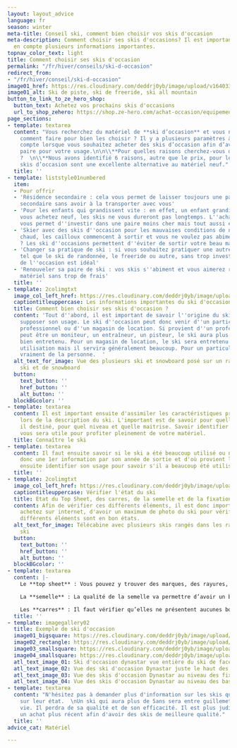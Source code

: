 ```yaml
---
layout: layout_advice
language: fr
season: winter
meta-title: Conseil ski, comment bien choisir vos skis d'occasion
meta-description: Comment choisir ses skis d'occasions? Il est important de prendre
  en compte plusieurs informations importantes.
topnav_color_text: light
title: Comment choisir ses skis d'occasion
permalink: "/fr/hiver/conseils/ski-d-occasion"
redirect_from:
- "/fr/hiver/conseil/ski-d-occasion"
image01_href: https://res.cloudinary.com/deddrj0yb/image/upload/v1640330388/website/Conseil%20Equiepement/jeremy-bezanger-jW1I1M9TdRA-unsplash_urapcp.jpg
image01_alt: Ski de piste, ski de freeride, ski all mountain
button_to_link_to_ze_hero_shop:
  button_text: Achetez vos prochains skis d'occasions
  url_to_shop_zehero: https://shop.ze-hero.com/achat-occasion/equipement-occasion/ski-occasion
page_sections:
- template: textarea
  content: "Vous recherchez du matériel de **ski d’occasion** et vous ne savez pas
    comment faire pour bien les choisir ? Il y a plusieurs paramètres à prendre en
    compte lorsque vous souhaitez acheter des skis d’occasion afin d’avoir la meilleure
    paire pour votre usage.\n\n\\**Pour quelles raisons cherchez-vous des skis d’occasions
    ?  \n\\**Nous avons identifié 6 raisons, autre que le prix, pour lesquelles les
    skis d’occasion sont une excellente alternative au matériel neuf."
  title: ''
- template: liststyle01numbered
  item:
  - Pour offrir
  - 'Résidence secondaire : cela vous permet de laisser toujours une paire de ski
    secondaire sans avoir à la transporter avec vous'
  - 'Pour les enfants qui grandissent vite : en effet, un enfant grandi vite et si
    vous achetez neuf, les skis ne vous dureront pas longtemps. L''achat d''occasion
    vous permet d''investir dans une paire moins cher mais tout aussi efficace'
  - 'Skier avec des skis d''occasion pour les mauvaises conditions de neige : il faut
    chaud, les cailloux commencent à sortir et vous ne voulez pas abimer vos skis
    ? Les ski d''occasions permettent d''éviter de sortir votre beau matériel'
  - 'Changer sa pratique de ski : si vous souhaitez pratiquer une autre discipline
    tel que le ski de randonnée, le freeride ou autre, sans trop investir, le choix
    de l''occasion est idéal'
  - 'Renouveler sa paire de ski : vos skis s''abiment et vous aimerez renouveler votre
    matériel sans trop de frais'
  title: ''
- template: 2colimgtxt
  image_col_left_href: https://res.cloudinary.com/deddrj0yb/image/upload/v1640330388/website/Conseil%20Equiepement/jeremy-bezanger-jW1I1M9TdRA-unsplash_urapcp.jpg
  captiontitleuppercase: Les informations importantes du ski d'occasion
  title: Comment bien choisir ses skis d'occasion ?
  content: 'Tout d''abord, il est important de savoir l''origine du ski afin d''en
    supposer son usage. Le ski d''occasion peut donc venir d''un particulier, d''un
    professionnel ou d''un magasin de location. Si provient d''un professionnel, cela
    peut être un moniteur, un entraîneur, un pisteur, le ski aura plus de chance d''être
    bien entretenu. Pour un magasin de location, le ski sera entretenu après chaque
    utilisation mais il servira généralement beaucoup. Pour un particulier, cela dépendra
    vraiment de la personne.  '
  alt_text_for_image: Vue des plusieurs ski et snowboard posé sur un rangement de
    ski et de snowboard
  button:
    text_button: ''
    href_button: ''
    alt_button: ''
  blockBGcolor: ''
- template: textarea
  content: Il est important ensuite d'assimiler les caractéristiques principales mentionnées
    lors de la description du ski. L'important est de savoir pour quelle utilité est
    il destiné, pour quel niveau et quelle maitrise. Savoir identifier la taille adaptée
    vous sera utile pour profiter pleinement de votre matériel.
  title: Connaître le ski
- template: textarea
  content: Il faut ensuite savoir si le ski a été beaucoup utilisé ou non. Vous aurez
    donc une 1er information par son année de sortie et d'où provient le ski. Il faut
    ensuite identifier son usage pour savoir s'il a beaucoup été utilisé et bien entretenu.
  title: ''
- template: 2colimgtxt
  image_col_left_href: https://res.cloudinary.com/deddrj0yb/image/upload/v1640330389/website/Conseil%20Equiepement/kipras-streimikis-39-0VXkvcbw-unsplash_crjyty.jpg
  captiontitleuppercase: Vérifier l'état du ski
  title: Etat du Top Sheet, des carres, de la semelle et de la fixation
  content: Afin de vérifier ces différents éléments, il est donc important, si vous
    achetez sur internet, d'avoir un maximum de photo du ski pour vérifier que ces
    différents éléments sont en bon états.
  alt_text_for_image: Télécabine avec plusieurs skis rangés dans les rangements de
    ski
  button:
    text_button: ''
    href_button: ''
    alt_button: ''
  blockBGcolor: ''
- template: textarea
  content: |-
    Le **top sheet** : Vous pouvez y trouver des marques, des rayures, des trous etc… Il faut bien vérifier que celles-ci ne soient pas trop importantes, car l’eau pourrait alors s’infiltrer. Mais attention le Top Sheet peut être trompeur. Parfois certains skis vont présenter beaucoup de rayures sur le dessus alors que le ski sera en parfait état. Alors que certaines fois, vous trouverez un Top Sheet impeccable, mais le ski aura pris de l’usure sur le dessous. Cela dépend de la marque et de sa fabrication sur le Top Sheet.

    La **semelle** : La qualité de la semelle va permettre d’avoir un bon indice du ski et de son usure. Il faut donc vérifier si elle présente des rayures, des accros, des trous. Si le trou est trop important, alors il ne faut pas prendre le ski, car il serait trop fragile et l’eau peut s’infiltrer.

    Les **carres** : Il faut vérifier qu’elles ne présentent aucunes bosses ou fissures afin d’avoir des carres qui restent de qualité. En effet, une carre fragile, c’est un ski qui ne tiendra pas longtemps.
  title: ''
- template: imagegallery02
  title: Exemple de ski d'occasion
  image01_bigsquare: https://res.cloudinary.com/deddrj0yb/image/upload/v1641566463/website/Conseil%20Equiepement/speezone16R_xhbtls.jpg
  image02_rectangle: https://res.cloudinary.com/deddrj0yb/image/upload/v1641566463/website/Conseil%20Equiepement/Speed_1_ms6owp.jpg
  image03_smallsquare: https://res.cloudinary.com/deddrj0yb/image/upload/v1641566463/website/Conseil%20Equiepement/Speed_2_eb5cxc.jpg
  image04_smallsquare: https://res.cloudinary.com/deddrj0yb/image/upload/v1641566463/website/Conseil%20Equiepement/Speed_3_knm7j9.jpg
  atl_text_image_01: Ski d'occasion dynastar vue entière du ski de face
  atl_text_image_02: Vue des ski d'occasion Dynastar juste le haut des skis
  atl_text_image_03: Vue des skis d'occasion Dynastar au niveau des fixations de ski
  atl_text_image_04: Vue des skis d'occasion Dynastar au niveau des bas des skis
- template: textarea
  content: "N'hésitez pas à demander plus d'information sur les skis que vous désirez,
    sur leur état.  \nUn ski qui aura plus de 5ans sera entre guillemets en fin de
    vie. Il perdra de sa qualité et de son efficacité. Il est plus judicieux de faire
    un achat plus récent afin d'avoir des skis de meilleure qualité."
  title: ''
advice_cat: Matériel

---
```

